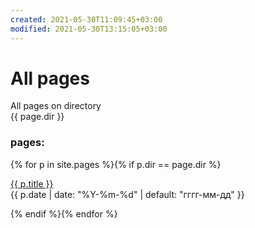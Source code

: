 ```yaml
---
created: 2021-05-30T11:09:45+03:00
modified: 2021-05-30T13:15:05+03:00
---
```


# All pages

All pages on directory  
{{ page.dir }}


### pages:
<div id="navigation">
{% for p in site.pages %}{% if p.dir == page.dir %}
<p><a href="{{ p.url }}">{{ p.title }}</a><br>
{{ p.date | date: "%Y-%m-%d" | default: "гггг-мм-дд" }}</p>
{% endif %}{% endfor %}
</div>
